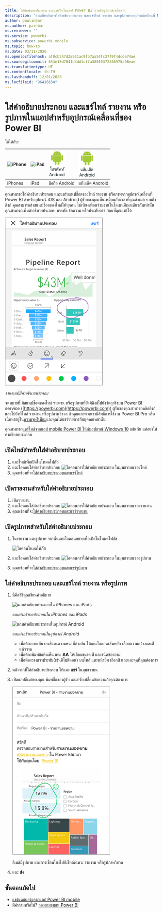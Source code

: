 ```yaml
---
title: ใส่คำอธิบายประกอบ และแบ่งปันในแอป Power BI สำหรับอุปกรณ์เคลื่อนที่
description: 'อ่านเกี่ยวกับการใส่คำอธิบายประกอบ และแชร์ไทล์ รายงาน และรูปภาพจากอุปกรณ์เคลื่อนที่ Microsoft Power BI สำหรับ iOS และ Android '
author: paulinbar
ms.author: painbar
ms.reviewer: ''
ms.service: powerbi
ms.subservice: powerbi-mobile
ms.topic: how-to
ms.date: 03/11/2020
ms.openlocfilehash: af8cb247d2a931ac9fb7aa54fc37f9f4dcde74ae
ms.sourcegitcommit: 653e18d7041d3dd1cf7a38010372366975a98eae
ms.translationtype: HT
ms.contentlocale: th-TH
ms.lasthandoff: 12/01/2020
ms.locfileid: "96416634"
---
```

# <a name="annotate-and-share-a-tile-report-or-visual-in-power-bi-mobile-apps"></a>ใส่คำอธิบายประกอบ และแชร์ไทล์ รายงาน หรือรูปภาพในแอปสำหรับอุปกรณ์เคลื่อนที่ของ Power BI
ใช้ได้กับ:

| ![iPhone](./media/mobile-annotate-and-share-a-tile-from-the-mobile-apps/iphone-logo-50-px.png) | ![iPad](./media/mobile-annotate-and-share-a-tile-from-the-mobile-apps/ipad-logo-50-px.png) | ![มือถือ Android](./media/mobile-annotate-and-share-a-tile-from-the-mobile-apps/android-phone-logo-50-px.png) | ![แท็บเล็ต Android](./media/mobile-annotate-and-share-a-tile-from-the-mobile-apps/android-tablet-logo-50-px.png) |
|:--- |:--- |:--- |:--- |
| iPhones |iPad |มือถือ Android |แท็บเล็ต Android |

คุณสามารถใส่คำอธิบายประกอบ และแชร์สแนปช็อตของไทล์ รายงาน หรือภาพจากอุปกรณ์เคลื่อนที่ Power BI สำหรับอุปกรณ์ iOS และ Android ผู้รับของคุณเห็นเหมือนกับเวลาที่คุณส่งเมล์ รวมถึงลิงก์ คุณสามารถส่งสแนปช็อตของไทล์ให้ทุกคน ไม่เพียงเพื่อนร่วมงานในโดเมนอีเมลเดียวกันเท่านั้น คุณสามารถเพิ่มคำอธิบายประกอบ บรรทัด ข้อความ หรือประทับตรา ก่อนที่คุณแชร์ได้

![รายงานที่มีคำอธิบายประกอบ](./media/mobile-annotate-and-share-a-tile-from-the-mobile-apps/power-bi-iphone-annotate.png)

*รายงานที่มีคำอธิบายประกอบ*

จดหมายที่ มีสแนปช็อตของไทล์ รายงาน หรือรูปภาพที่ยังมีลิงก์ไปยังวัตถุจริงบน Power BI service ([https://powerbi.com](https://powerbi.com)) ผู้รับของคุณสามารถคลิกลิงก์ และไปยังที่ไทล์ รายงาน หรือรูปภาพวิชวล ถ้าคุณและพวกเขามีสิทธิ์การใช้งาน Power BI Pro หรือเนื้อหาอยู่ใน[ความจุพรีเมียม](../../admin/service-premium-what-is.md)และคุณได้แชร์รายการกับบุคคลเหล่านั้น 

คุณสามารถ[แชร์ไทล์จากแอป mobile Power BI ให้กับอุปกรณ์ Windows 10](mobile-windows-10-phone-app-get-started.md) แช่นกัน แต่อย่าใส่คำอธิบายประกอบ

## <a name="open-a-tile-for-annotating"></a>เปิดไทล์สำหรับใส่คำอธิบายประกอบ
1. แตะไทล์เพื่อเปิดในโหมดโฟกัส
2. แตะไอคอนใส่คำอธิบายประกอบ ![ไอคอนการใส่คำอธิบายประกอบ](./././media/mobile-annotate-and-share-a-tile-from-the-mobile-apps/power-bi-ios-annotate-icon.png) ในมุมขวาบนของไทล์
3. คุณพร้อมที่จะ[ใส่คำอธิบายประกอบและแชร์ไทล์](mobile-annotate-and-share-a-tile-from-the-mobile-apps.md#annotate-and-share-the-tile-report-or-visual)

## <a name="open-a-report-for-annotating"></a>เปิดรายงานสำหรับใส่คำอธิบายประกอบ
1. เปิดรายงาน 
2. แตะไอคอนใส่คำอธิบายประกอบ ![ไอคอนการใส่คำอธิบายประกอบ](./././media/mobile-annotate-and-share-a-tile-from-the-mobile-apps/power-bi-ios-annotate-icon.png) ในมุมขวาบนของรายงาน
3. คุณพร้อมที่จะ[ใส่คำอธิบายประกอบและแชร์รายงาน](mobile-annotate-and-share-a-tile-from-the-mobile-apps.md#annotate-and-share-the-tile-report-or-visual)

## <a name="open-a-visual-for-annotating"></a>เปิดรูปภาพสำหรับใส่คำอธิบายประกอบ
1. ในรายงาน แตะรูปภาพ จากนั้นแตะไอคอนขยายเพื่อเปิดในโหมดโฟกัส 
   
    ![ไอคอนโหมดโฟกัส](./media/mobile-annotate-and-share-a-tile-from-the-mobile-apps/power-bi-ios-visual-focus-mode.png)
2. แตะไอคอนใส่คำอธิบายประกอบ ![ไอคอนการใส่คำอธิบายประกอบ](./././media/mobile-annotate-and-share-a-tile-from-the-mobile-apps/power-bi-ios-annotate-icon.png) ในมุมขวาบนของรูปภาพ
3. คุณพร้อมที่จะ[ใส่คำอธิบายประกอบและแชร์รูปภาพ](mobile-annotate-and-share-a-tile-from-the-mobile-apps.md#annotate-and-share-the-tile-report-or-visual)

## <a name="annotate-and-share-the-tile-report-or-visual"></a>ใส่คำอธิบายประกอบ และแชร์ไทล์ รายงาน หรือรูปภาพ
1. นี่คือวิธีคุณเขียนคำอธิบาย  
   
   ![แถบคำอธิบายประกอบใน iPhones และ iPads](./media/mobile-annotate-and-share-a-tile-from-the-mobile-apps/power-bi-ios-annotation-menu.png)
   
   *แถบคำอธิบายประกอบใน iPhones และ iPads*
   
   ![แถบคำอธิบายประกอบในอุปกรณ์ Android](./media/mobile-annotate-and-share-a-tile-from-the-mobile-apps/power-bi-android-annotate-bar.png)
   
   *แถบคำอธิบายประกอบในอุปกรณ์ Android*
   
   * เมื่อต้องวาดเส้นของสีและความหนาที่ต่างกัน ให้แตะไอคอนเส้นหยัก เลือกความกว้างและสี แล้ววาด  
   * เมื่อต้องพิมพ์ข้อคิดเห็น แตะ **AA** ให้เลือกขนาด สี และชนิดข้อความ  
   * เมื่อต้องวางตราประทับ(เช่นอิโมติคอน) บนไทล์ แตะหน้ายิ้ม เลือกสี และแตะจุดที่คุณต้องการ   
2. หลังจากที่ใส่คำอธิบายประกอบ ให้แตะ **แชร์** ในมุมขวาบน
3. เปิดแอปอีเมล์ของคุณ พิมพ์ชื่อของผู้รับ และปรับเปลี่ยนข้อความถ้าคุณต้องการ  
   
   ![รายงานมีคำอธิบายประกอบในอีเมล](./media/mobile-annotate-and-share-a-tile-from-the-mobile-apps/power-bi-iphone-annotate-send.png)
   
   อีเมล์มีรูปภาพ และการเชื่อมโยงไปยังไทล์เฉพาะ รายงาน หรือรูปภาพวิชวล 
4. แตะ **ส่ง**

## <a name="next-steps"></a>ขั้นตอนถัดไป
* [แชร์แดชบอร์ดจากแอป Power BI mobile ](mobile-share-dashboard-from-the-mobile-apps.md)
* มีคำถามหรือไม่? [ลองถามชุมชน Power BI](https://community.powerbi.com/)
